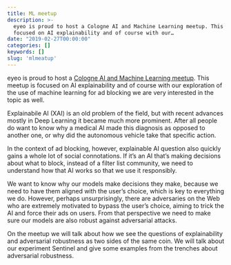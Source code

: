 ```yaml
---
title: ML meetup
description: >-
  eyeo is proud to host a Cologne AI and Machine Learning meetup. This meetup is
  focused on AI explainability and of course with our…
date: "2019-02-27T00:00:00"
categories: []
keywords: []
slug: 'mlmeatup'
---
```


eyeo is proud to host a [Cologne AI and Machine Learning meetup](https://www.meetup.com/Cologne-AI-and-Machine-Learning-Meetup/events/258559150/). This meetup is focused on AI explainability and of course with our exploration of the use of machine learning for ad blocking we are very interested in the topic as well.

Explainabile AI (XAI) is an old problem of the field, but with recent advances mostly in Deep Learning it became much more prominent. After all people do want to know why a medical AI made this diagnosis as opposed to another one, or why did the autonomous vehicle take that specific action.

In the context of ad blocking, however, explainable AI question also quickly gains a whole lot of social connotations. If it’s an AI that’s making decisions about what to block, instead of a filter list community, we need to understand how that AI works so that we use it responsibly.

We want to know why our models make decisions they make, because we need to have them aligned with the user’s choice, which is key to everything we do. However, perhaps unsurprisingly, there are adversaries on the Web who are extremely motivated to bypass the user’s choice, aiming to trick the AI and force their ads on users. From that perspective we need to make sure our models are also robust against adversarial attacks.

On the meetup we will talk about how we see the questions of explainability and adversarial robustness as two sides of the same coin. We will talk about our experiment Sentinel and give some examples from the trenches about adversarial robustness.